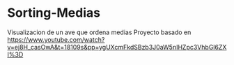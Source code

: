 # Sorting-Medias
Visualizacion de un ave que ordena medias
Proyecto basado en https://www.youtube.com/watch?v=ej8H_casOwA&t=18109s&pp=ygUXcmFkdSBzb3J0aW5nIHZpc3VhbGl6ZXI%3D
